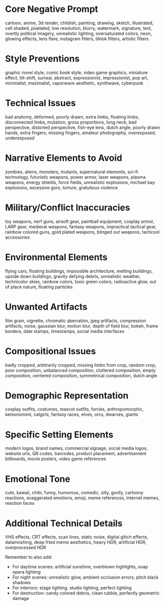 # Core Negative Prompt
cartoon, anime, 3d render, childish, painting, drawing, sketch, illustrated, cell shaded, pixelated, low resolution, blurry, watermark, signature, text, overtly political imagery, unrealistic lighting, oversaturated colors, neon, glowing effects, lens flare, instagram filters, tiktok filters, artistic filters

# Style Preventions
graphic novel style, comic book style, video game graphics, miniature effect, tilt-shift, surreal, abstract, expressionist, impressionist, pop art, minimalist, maximalist, vaporwave aesthetic, synthwave, cyberpunk

# Technical Issues
bad anatomy, deformed, poorly drawn, extra limbs, floating limbs, disconnected limbs, mutation, gross proportions, long neck, bad perspective, distorted perspective, fish-eye lens, dutch angle, poorly drawn hands, extra fingers, missing fingers, amateur photography, overexposed, underexposed

# Narrative Elements to Avoid
zombies, aliens, monsters, mutants, supernatural elements, sci-fi technology, futuristic weapons, power armor, laser weapons, plasma weapons, energy shields, force fields, unrealistic explosions, michael bay explosions, excessive gore, torture, gratuitous violence

# Military/Conflict Inaccuracies
toy weapons, nerf guns, airsoft gear, paintball equipment, cosplay armor, LARP gear, medieval weapons, fantasy weapons, impractical tactical gear, rainbow colored guns, gold plated weapons, blinged out weapons, tacticool accessories

# Environmental Elements
flying cars, floating buildings, impossible architecture, melting buildings, upside down buildings, gravity defying debris, unrealistic weather, technicolor skies, rainbow colors, toxic green colors, radioactive glow, out of place nature, floating particles

# Unwanted Artifacts
film grain, vignette, chromatic aberration, jpeg artifacts, compression artifacts, noise, gaussian blur, motion blur, depth of field blur, bokeh, frame borders, date stamps, timestamps, social media interfaces

# Compositional Issues
badly cropped, arbitrarily cropped, missing limbs from crop, random crop, poor composition, unbalanced composition, cluttered composition, empty composition, centered composition, symmetrical composition, dutch angle

# Demographic Representation
cosplay outfits, costumes, mascot outfits, furries, anthropomorphic, kemonomimi, catgirls, fantasy races, elves, orcs, dwarves, giants

# Specific Setting Elements
modern logos, brand names, commercial signage, social media logos, website urls, QR codes, barcodes, product placement, advertisement billboards, movie posters, video game references

# Emotional Tone
cute, kawaii, chibi, funny, humorous, comedic, silly, goofy, cartoony reactions, exaggerated emotions, emoji, meme references, internet memes, reaction faces

# Additional Technical Details
VHS effects, CRT effects, scan lines, static noise, digital glitch effects, datamoshing, deep fried meme aesthetics, heavy HDR, artificial HDR, overprocessed HDR

Remember to also add:
- For daytime scenes: artificial sunshine, overblown highlights, soap opera lighting
- For night scenes: unrealistic glow, ambient occlusion errors, pitch black shadows
- For interiors: stage lighting, studio lighting, perfect lighting
- For destruction: candy colored debris, clean rubble, perfectly geometric damage
